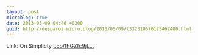 ```yaml
---
layout: post
microblog: true
date: 2013-05-09 04:46 +0300
guid: http://desparoz.micro.blog/2013/05/09/t332310676175462400.html
---
```

Link: On Simplicty [t.co/fhGZfc9jL...](http://t.co/fhGZfc9jL9)
